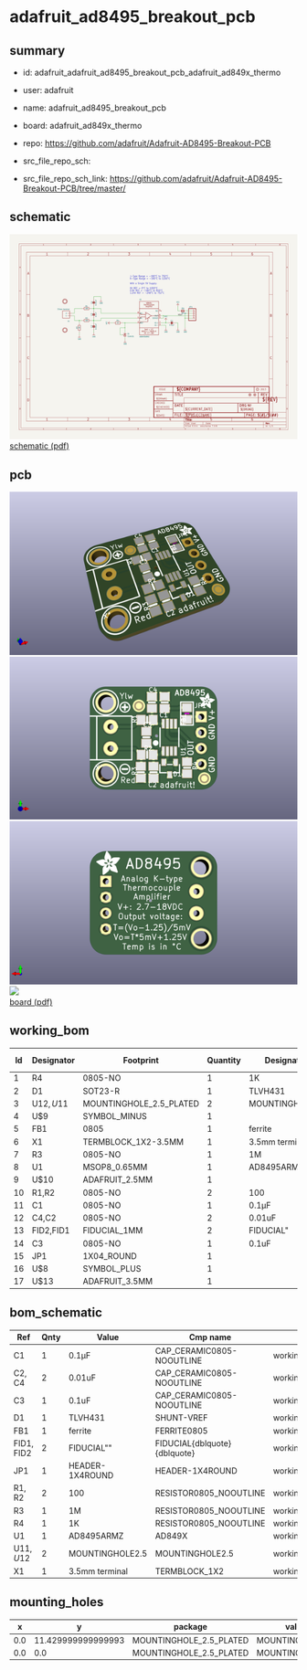 # adafruit_ad8495_breakout_pcb
 
## summary 
* id: adafruit_adafruit_ad8495_breakout_pcb_adafruit_ad849x_thermo
* user: adafruit
* name: adafruit_ad8495_breakout_pcb
* board: adafruit_ad849x_thermo
* repo: https://github.com/adafruit/Adafruit-AD8495-Breakout-PCB



* src_file_repo_sch: 
* src_file_repo_sch_link: https://github.com/adafruit/Adafruit-AD8495-Breakout-PCB/tree/master/

## schematic  
![](working_schematic_600.png)  
[schematic (pdf)](working_schematic.pdf)  

## pcb  
![](working_3d_600.png) 
![](working_3d_front_600.png)  
![](working_3d_back_600.png)  
![](working_600.png)  
[board (pdf)](working.pdf)  

## working_bom
| Id | Designator | Footprint | Quantity | Designation | Supplier and ref |  | None | 
| --- | --- | --- | --- | --- | --- | --- | --- | 
| 1 | R4 | 0805-NO | 1 | 1K |  |  | [''] | 
| 2 | D1 | SOT23-R | 1 | TLVH431 |  |  | [''] | 
| 3 | U$12,U$11 | MOUNTINGHOLE_2.5_PLATED | 2 | MOUNTINGHOLE2.5 |  |  | [''] | 
| 4 | U$9 | SYMBOL_MINUS | 1 |  |  |  | [''] | 
| 5 | FB1 | 0805 | 1 | ferrite |  |  | [''] | 
| 6 | X1 | TERMBLOCK_1X2-3.5MM | 1 | 3.5mm terminal |  |  | [''] | 
| 7 | R3 | 0805-NO | 1 | 1M |  |  | [''] | 
| 8 | U1 | MSOP8_0.65MM | 1 | AD8495ARMZ  |  |  | [''] | 
| 9 | U$10 | ADAFRUIT_2.5MM | 1 |  |  |  | [''] | 
| 10 | R1,R2 | 0805-NO | 2 | 100 |  |  | [''] | 
| 11 | C1 | 0805-NO | 1 | 0.1µF |  |  | [''] | 
| 12 | C4,C2 | 0805-NO | 2 | 0.01uF |  |  | [''] | 
| 13 | FID2,FID1 | FIDUCIAL_1MM | 2 | FIDUCIAL" |  |  | [''] | 
| 14 | C3 | 0805-NO | 1 | 0.1uF |  |  | [''] | 
| 15 | JP1 | 1X04_ROUND | 1 |  |  |  | [''] | 
| 16 | U$8 | SYMBOL_PLUS | 1 |  |  |  | [''] | 
| 17 | U$13 | ADAFRUIT_3.5MM | 1 |  |  |  | [''] | 


## bom_schematic
| Ref | Qnty | Value | Cmp name | Footprint | Description | Vendor | DNP | 
| --- | --- | --- | --- | --- | --- | --- | --- | 
| C1 | 1 | 0.1µF | CAP_CERAMIC0805-NOOUTLINE | working:0805-NO |  |  |  | 
| C2, C4 | 2 | 0.01uF | CAP_CERAMIC0805-NOOUTLINE | working:0805-NO |  |  |  | 
| C3 | 1 | 0.1uF | CAP_CERAMIC0805-NOOUTLINE | working:0805-NO |  |  |  | 
| D1 | 1 | TLVH431 | SHUNT-VREF | working:SOT23-R |  |  |  | 
| FB1 | 1 | ferrite | FERRITE0805 | working:0805 |  |  |  | 
| FID1, FID2 | 2 | FIDUCIAL"" | FIDUCIAL{dblquote}{dblquote} | working:FIDUCIAL_1MM |  |  |  | 
| JP1 | 1 | HEADER-1X4ROUND | HEADER-1X4ROUND | working:1X04_ROUND |  |  |  | 
| R1, R2 | 2 | 100 | RESISTOR0805_NOOUTLINE | working:0805-NO |  |  |  | 
| R3 | 1 | 1M | RESISTOR0805_NOOUTLINE | working:0805-NO |  |  |  | 
| R4 | 1 | 1K | RESISTOR0805_NOOUTLINE | working:0805-NO |  |  |  | 
| U1 | 1 | AD8495ARMZ  | AD849X | working:MSOP8_0.65MM |  |  |  | 
| U$11, U$12 | 2 | MOUNTINGHOLE2.5 | MOUNTINGHOLE2.5 | working:MOUNTINGHOLE_2.5_PLATED |  |  |  | 
| X1 | 1 | 3.5mm terminal | TERMBLOCK_1X2 | working:TERMBLOCK_1X2-3.5MM |  |  |  | 


## mounting_holes
| x | y | package | value | ref | size | 
| --- | --- | --- | --- | --- | --- | 
| 0.0 | 11.429999999999993 | MOUNTINGHOLE_2.5_PLATED | MOUNTINGHOLE2.5 | U$11 | m3 | 
| 0.0 | 0.0 | MOUNTINGHOLE_2.5_PLATED | MOUNTINGHOLE2.5 | U$12 | m3 | 


